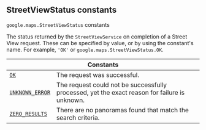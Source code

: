 
<h2 id="StreetViewStatus">StreetViewStatus constants</h2>
<p>
<code><span itemprop="path">google.maps</span>.<span itemprop="name">StreetViewStatus</span></code>
constants
</p>
<p>The status returned by the <code>StreetViewService</code> on completion of a Street View request. These can be specified by value, or by using the constant's name. For example, <code>'OK'</code> or <code>google.maps.StreetViewStatus.OK</code>.</p>
<div class="devsite-table-wrapper"><table class="constants responsive" summary="StreetViewStatus constants">
<thead>
<tr><th colspan="2">Constants</th>
</tr></thead>
<tbody>
<tr id="StreetViewStatus.OK">
<td itemprop="property"><code><a class="secret-link" href="#StreetViewStatus.OK"><span>OK</span></a></code></td>
<td>The request was successful.</td>
</tr>
<tr id="StreetViewStatus.UNKNOWN_ERROR">
<td itemprop="property"><code><a class="secret-link" href="#StreetViewStatus.UNKNOWN_ERROR"><span>UNKNOWN_ERROR</span></a></code></td>
<td>The request could not be successfully processed, yet the exact reason for failure is unknown.</td>
</tr>
<tr id="StreetViewStatus.ZERO_RESULTS">
<td itemprop="property"><code><a class="secret-link" href="#StreetViewStatus.ZERO_RESULTS"><span>ZERO_RESULTS</span></a></code></td>
<td>There are no panoramas found that match the search criteria.</td>
</tr>
</tbody>
</table></div>
<script src="replace_links.js"></script>

